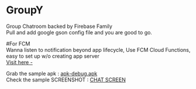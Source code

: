 # GroupY
Group Chatroom backed by Firebase Family   
Pull and add google gson config file and you are good to go.



#For FCM  
Wanna listen to notification beyond app lifecycle, Use FCM Cloud Functions, easy to set up w/o creating app server    
[Visit here -](https://firebase.google.com/docs/functions/use-cases)


Grab the sample apk : [apk-debug.apk](https://github.com/Hemen07/CHATROOM/blob/master/app-debug.apk)  
Check the sample SCREENSHOT : [CHAT SCREEN](https://github.com/Hemen07/CHATROOM/blob/master/chatscreen%20with%20frames.png)
